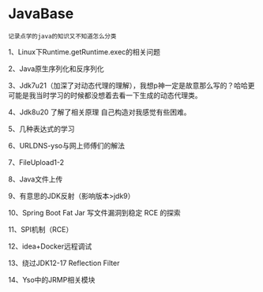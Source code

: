 # JavaBase
`记录点学的java的知识又不知道怎么分类`

1、Linux下Runtime.getRuntime.exec的相关问题

2、Java原生序列化和反序列化

3、Jdk7u21（加深了对动态代理的理解），我想p神一定是故意那么写的？哈哈更可能是我当时学习的时候都没想着去看一下生成的动态代理类。

4、Jdk8u20 了解了相关原理 自己构造对我感觉有些困难。

5、几种表达式的学习

6、URLDNS-yso与网上师傅们的解法

7、FileUpload1-2

8、Java文件上传

9、有意思的JDK反射（影响版本>jdk9）

10、Spring Boot Fat Jar 写文件漏洞到稳定 RCE 的探索 

11、SPI机制（RCE）

12、idea+Docker远程调试

13、绕过JDK12-17 Reflection Filter

14、Yso中的JRMP相关模块

